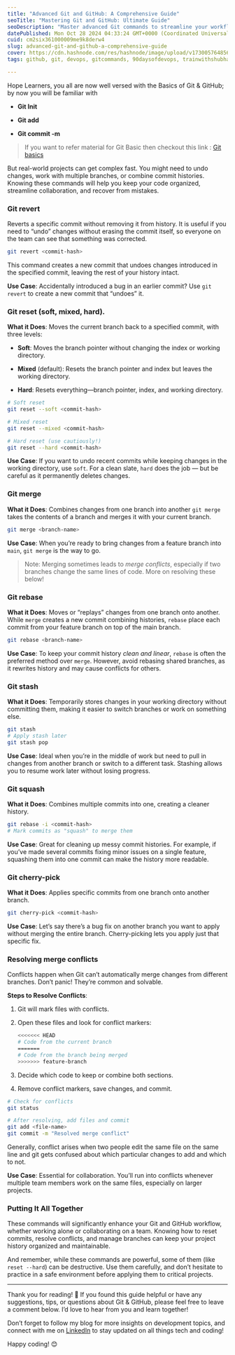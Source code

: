 ```yaml
---
title: "Advanced Git and GitHub: A Comprehensive Guide"
seoTitle: "Mastering Git and GitHub: Ultimate Guide"
seoDescription: "Master advanced Git commands to streamline your workflow, manage branches, and resolve conflicts in real-world projects"
datePublished: Mon Oct 28 2024 04:33:24 GMT+0000 (Coordinated Universal Time)
cuid: cm2six361000009me9k8derw4
slug: advanced-git-and-github-a-comprehensive-guide
cover: https://cdn.hashnode.com/res/hashnode/image/upload/v1730057648567/5aaea3bd-fa30-4111-b964-cf125d513c5e.png
tags: github, git, devops, gitcommands, 90daysofdevops, trainwithshubham

---
```


Hope Learners, you all are now well versed with the Basics of Git & GitHub; by now you will be familiar with

* **Git Init**
    
* **Git add**
    
* **Git commit -m**
    

> If you want to refer material for Git Basic then checkout this link : [Git basics](https://www.linkedin.com/posts/ahireshubham_git-activity-7254701044851478529-nJVs?utm_source=share&utm_medium=member_desktop)

But real-world projects can get complex fast. You might need to undo changes, work with multiple branches, or combine commit histories. Knowing these commands will help you keep your code organized, streamline collaboration, and recover from mistakes.

### Git revert

Reverts a specific commit without removing it from history. It is useful if you need to “undo” changes without erasing the commit itself, so everyone on the team can see that something was corrected.

```bash
git revert <commit-hash>
```

This command creates a new commit that undoes changes introduced in the specified commit, leaving the rest of your history intact.

**Use Case**: Accidentally introduced a bug in an earlier commit? Use `git revert` to create a new commit that “undoes” it.

### Git reset (soft, mixed, hard).

**What it Does**: Moves the current branch back to a specified commit, with three levels:

* **Soft**: Moves the branch pointer without changing the index or working directory.
    
* **Mixed** (default): Resets the branch pointer and index but leaves the working directory.
    
* **Hard**: Resets everything—branch pointer, index, and working directory.
    

```bash
# Soft reset
git reset --soft <commit-hash>

# Mixed reset
git reset --mixed <commit-hash>

# Hard reset (use cautiously!)
git reset --hard <commit-hash>
```

**Use Case**: If you want to undo recent commits while keeping changes in the working directory, use `soft`. For a clean slate, `hard` does the job — but be careful as it permanently deletes changes.

### Git merge

**What it Does**: Combines changes from one branch into another `git merge` takes the contents of a branch and merges it with your current branch.

```bash
git merge <branch-name>
```

**Use Case**: When you’re ready to bring changes from a feature branch into `main`, `git merge` is the way to go.

> Note: Merging sometimes leads to *merge conflicts*, especially if two branches change the same lines of code. More on resolving these below!

### Git rebase

**What it Does**: Moves or “replays” changes from one branch onto another. While `merge` creates a new commit combining histories, `rebase` place each commit from your feature branch on top of the main branch.

```bash
git rebase <branch-name>
```

**Use Case**: To keep your commit history *clean and linear*, `rebase` is often the preferred method over `merge`. However, avoid rebasing shared branches, as it rewrites history and may cause conflicts for others.

### Git stash

**What it Does**: Temporarily stores changes in your working directory without committing them, making it easier to switch branches or work on something else.

```bash
git stash
# Apply stash later
git stash pop
```

**Use Case**: Ideal when you’re in the middle of work but need to pull in changes from another branch or switch to a different task. Stashing allows you to resume work later without losing progress.

### Git squash

**What it Does**: Combines multiple commits into one, creating a cleaner history.

```bash
git rebase -i <commit-hash>
# Mark commits as "squash" to merge them
```

**Use Case**: Great for cleaning up messy commit histories. For example, if you’ve made several commits fixing minor issues on a single feature, squashing them into one commit can make the history more readable.

### Git cherry-pick

**What it Does**: Applies specific commits from one branch onto another branch.

```bash
git cherry-pick <commit-hash>
```

**Use Case**: Let’s say there’s a bug fix on another branch you want to apply without merging the entire branch. Cherry-picking lets you apply just that specific fix.

### Resolving merge conflicts

Conflicts happen when Git can’t automatically merge changes from different branches. Don’t panic! They’re common and solvable.

**Steps to Resolve Conflicts**:

1. Git will mark files with conflicts.
    
2. Open these files and look for conflict markers:
    
    ```bash
    <<<<<<< HEAD
    # Code from the current branch
    =======
    # Code from the branch being merged
    >>>>>>> feature-branch
    ```
    
3. Decide which code to keep or combine both sections.
    
4. Remove conflict markers, save changes, and commit.
    

```bash
# Check for conflicts
git status

# After resolving, add files and commit
git add <file-name>
git commit -m "Resolved merge conflict"
```

Generally, conflict arises when two people edit the same file on the same line and git gets confused about which particular changes to add and which to not.

**Use Case**: Essential for collaboration. You’ll run into conflicts whenever multiple team members work on the same files, especially on larger projects.

### Putting It All Together

These commands will significantly enhance your Git and GitHub workflow, whether working alone or collaborating on a team. Knowing how to reset commits, resolve conflicts, and manage branches can keep your project history organized and maintainable.

And remember, while these commands are powerful, some of them (like `reset --hard`) can be destructive. Use them carefully, and don’t hesitate to practice in a safe environment before applying them to critical projects.

---

Thank you for reading! 🚀 If you found this guide helpful or have any suggestions, tips, or questions about Git & GitHub, please feel free to leave a comment below. I’d love to hear from you and learn together!

Don’t forget to follow my blog for more insights on development topics, and connect with me on [LinkedIn](https://www.linkedin.com/in/ahireshubham/) to stay updated on all things tech and coding!

Happy coding! 😊
